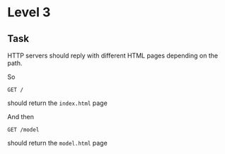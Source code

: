 # Level 3

## Task

HTTP servers should reply with different HTML pages depending on the path. 

So
```
GET /
```
should return the `index.html` page

And then
```
GET /model
```
should return the `model.html` page

